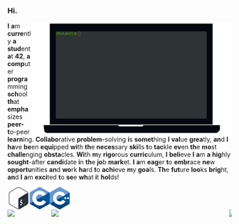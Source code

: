 ### Hi.

[<picture><source media="(prefers-color-scheme: dark)" srcset=".github/assets/images/readme-light.png"/><img align="right" width="450" alt="Latest completed project published on GH." src=".github/assets/images/readme-dark.png"/></picture>](https://github.com/BrunoCostaGH/42cursus-minishell)
<span><b>I</b></span> <span><b>a</b>m</span> <span><b>curre</b>ntly</span> <span><b>a</b></span> <span><b>stud</b>ent</span> <span><b>a</b>t</span> <span><b>42</b>,</span> <span><b>a</b></span> <span><b>comp</b>uter</span> <span><b>progra</b>mming</span> <span><b>sch</b>ool</span> <span><b>th</b>at</span> <span><b>empha</b>sizes</span> <span><b>peer-t</b>o-peer</span> <span><b>learn</b>ing.</span> <span><b>Collabo</b>rative</span> <span><b>problem-</b>solving</span> <span><b>i</b>s</span> <span><b>somet</b>hing</span> <span><b>I</b></span> <span><b>val</b>ue</span> <span><b>grea</b>tly,</span> <span><b>an</b>d</span> <span><b>I</b></span> <span><b>ha</b>ve</span> <span><b>be</b>en</span> <span><b>equi</b>pped</span> <span><b>wi</b>th</span> <span><b>th</b>e</span> <span><b>neces</b>sary</span> <span><b>ski</b>lls</span> <span><b>t</b>o</span> <span><b>tac</b>kle</span> <span><b>ev</b>en</span> <span><b>th</b>e</span> <span><b>mo</b>st</span> <span><b>challe</b>nging</span> <span><b>obsta</b>cles.</span> <span><b>Wi</b>th</span> <span><b>m</b>y</span> <span><b>rigo</b>rous</span> <span><b>curric</b>ulum,</span> <span><b>I</b></span> <span><b>beli</b>eve</span> <span><b>I</b></span> <span><b>a</b>m</span> <span><b>a</b></span> <span><b>hig</b>hly</span> <span><b>sought</b>-after</span> <span><b>candi</b>date</span> <span><b>i</b>n</span> <span><b>th</b>e</span> <span><b>jo</b>b</span> <span><b>mark</b>et.</span> <span><b>I</b></span> <span><b>a</b>m</span> <span><b>eag</b>er</span> <span><b>t</b>o</span> <span><b>embr</b>ace</span> <span><b>ne</b>w</span> <span><b>opportu</b>nities</span> <span><b>an</b>d</span> <span><b>wo</b>rk</span> <span><b>ha</b>rd</span> <span><b>t</b>o</span> <span><b>achi</b>eve</span> <span><b>m</b>y</span> <span><b>goa</b>ls.</span> <span><b>Th</b>e</span> <span><b>fut</b>ure</span> <span><b>loo</b>ks</span> <span><b>brig</b>ht,</span> <span><b>an</b>d</span> <span><b>I</b></span> <span><b>a</b>m</span> <span><b>exci</b>ted</span> <span><b>t</b>o</span> <span><b>se</b>e</span> <span><b>wh</b>at</span> <span><b>i</b>t</span> <span><b>hol</b>ds!</span>

[<img height="50" src=".github/assets/images/bash.png" align="left"/>]() [<img height="50" src=".github/assets/images/c.png" align="left"/>]() [<img height="50" src=".github/assets/images/cpp.svg" align="left"/>]()
<br><br><br>
[<img width="5" src="https://upload.wikimedia.org/wikipedia/commons/d/d2/Blank.png" align="right"/>]()
[<picture><source media="(prefers-color-scheme: dark)" srcset="https://github-readme-stats.vercel.app/api/pin/?username=BrunoCostaGH&repo=42cursus-minishell&hide_border=true"/><img width="400" src="https://github-readme-stats.vercel.app/api/pin/?username=BrunoCostaGH&repo=42cursus-minishell&hide_border=true&theme=github_dark" align="right"/>](https://github.com/BrunoCostaGH/42cursus-minishell)
[<picture><source media="(prefers-color-scheme: dark)" srcset="https://github-readme-stats.vercel.app/api/top-langs/?username=BrunoCostaGH&layout=compact&card_width=450&hide_border=true"/><img height="140" src="https://github-readme-stats.vercel.app/api/top-langs/?username=BrunoCostaGH&layout=compact&card_width=450&hide_border=true&theme=github_dark" align="left"/>](https://github.com/BrunoCostaGH?tab=repositories)

